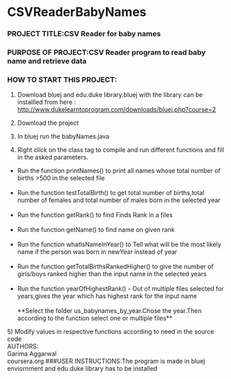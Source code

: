 # CSVReaderBabyNames
### PROJECT TITLE:CSV Reader for baby names
### PURPOSE OF PROJECT:CSV Reader program to read baby name and retrieve data
### HOW TO START THIS PROJECT:
1) Download bluej and edu.duke library.bluej with the library can be installled from here :  http://www.dukelearntoprogram.com/downloads/bluej.php?course=2 <br>

2) Download the project <br>
3) In bluej run the babyNames.java <br>
4) Right click on the class tag to compile and run different functions and fill in the asked parameters. <br>
<ul>
<li>  Run the function printNames() to print all names whose total number of births >500 in the selected file </li><br>
  <li>Run the function testTotalBirth() to get total number of births,total number of females and total number of males born in the selected year </li><br>
  <li>Run the function getRank() to find Finds Rank in a files </li><br>
  <li>Run the function getName() to find name on given rank </li><br>
  <li>Run the function whatIsNameInYear() to Tell what will be the most likely name if the person was born in newYear instead of year </li><br>
  <li>Run the function getTotalBirthsRankedHigher() to give the number of girls/boys ranked higher than the input name in the selected years </li><br>
  <li>Run the function yearOfHighestRank() - Out of multiple files selected for years,gives the year which has highest rank for the input name </li><br>
**Select the folder us_babynames_by_year.Chose the year.Then according to the function select one or multiple files** <br>
</ul>
5) Modify values in respective functions according to need in the source code <br>
AUTHORS:<br>
Garima Aggarwal<br>
coursera.org
###USER INSTRUCTIONS:The program is made in bluej enviornment and edu.duke library has to be installed
